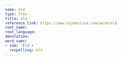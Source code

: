 ```yaml
---
name: eld
type: free
title: eld
reference_link: https://www.etymonline.com/word/eld
root_name: 
root_language: 
denotation: 
word_sums:
- sum: 'Eld + '
  respelling: eld
---
```

